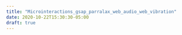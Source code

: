 ```yaml
---
title: "Microinteractions_gsap_parralax_web_audio_web_vibration"
date: 2020-10-22T15:30:30-05:00
draft: true
---
```


